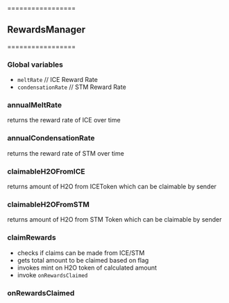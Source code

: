 =================
## RewardsManager
=================

### Global variables

- `meltRate` // ICE Reward Rate
- `condensationRate` // STM Reward Rate


### annualMeltRate
returns the reward rate of ICE over time

### annualCondensationRate
returns the reward rate of STM over time

### claimableH2OFromICE
returns amount of H2O from ICEToken which can be claimable by sender

### claimableH2OFromSTM
returns amount of H2O from STM Token which can be claimable by sender

### claimRewards

- checks if claims can be made from ICE/STM
- gets total amount to be claimed based on flag
- invokes mint on H2O token of calculated amount
- invoke `onRewardsClaimed`

### onRewardsClaimed
 